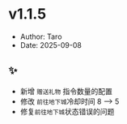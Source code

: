 # v1.1.5

- Author: Taro
- Date: 2025-09-08

## ✨

- 新增 `赠送礼物` 指令数量的配置
- 修改 `前往地下城`冷却时间 8 —> 5
- 修复`前往地下城`状态错误的问题
